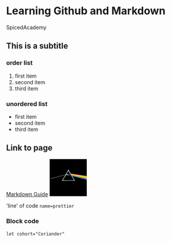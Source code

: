 # Learning Github and Markdown
SpicedAcademy
## This is a subtitle
### order list
1. first item
2. second item
3. third item

### unordered list
- first item
- second item
- third item

## Link to page
[Markdown Guide](https://www.markdownguide.org/cheat-sheet)
![Pink](./darksidethumb.jpg)

'line' of code `name=prettier`

### Block code
```
let cohort="Coriander"
```
